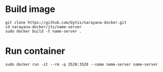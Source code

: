 # Build image

    git clone https://github.com/Gytis/narayana-docker.git
    cd narayana-docker/jts/name-server
    sudo docker build -t name-server .

# Run container

    sudo docker run -it --rm -p 3528:3528 --name name-server name-server